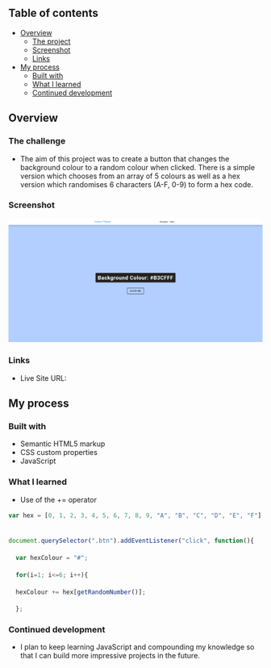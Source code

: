 ## Table of contents

- [Overview](#overview)
  - [The project](#the-project)
  - [Screenshot](#screenshot)
  - [Links](#links)
- [My process](#my-process)
  - [Built with](#built-with)
  - [What I learned](#what-i-learned)
  - [Continued development](#continued-development)

## Overview

### The challenge

- The aim of this project was to create a button that changes the background colour to a random colour when clicked. There is a simple version which chooses
from an array of 5 colours as well as a hex version which randomises 6 characters (A-F, 0-9) to form a hex code.

### Screenshot

![](./ColourFlipper.png)

### Links

- Live Site URL: 

## My process

### Built with

- Semantic HTML5 markup
- CSS custom properties
- JavaScript

### What I learned

- Use of the += operator

```js
var hex = [0, 1, 2, 3, 4, 5, 6, 7, 8, 9, "A", "B", "C", "D", "E", "F"];


document.querySelector(".btn").addEventListener("click", function(){

  var hexColour = "#";

  for(i=1; i<=6; i++){

  hexColour += hex[getRandomNumber()];

  };
```


### Continued development

- I plan to keep learning JavaScript and compounding my knowledge so that I can build more impressive projects in the future.

